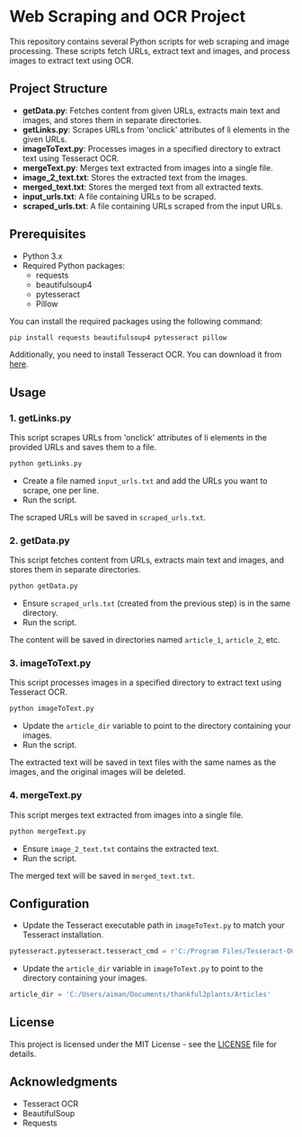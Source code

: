 # Web Scraping and OCR Project

This repository contains several Python scripts for web scraping and image processing. These scripts fetch URLs, extract text and images, and process images to extract text using OCR.

## Project Structure

- **getData.py**: Fetches content from given URLs, extracts main text and images, and stores them in separate directories.
- **getLinks.py**: Scrapes URLs from 'onclick' attributes of li elements in the given URLs.
- **imageToText.py**: Processes images in a specified directory to extract text using Tesseract OCR.
- **mergeText.py**: Merges text extracted from images into a single file.
- **image_2_text.txt**: Stores the extracted text from the images.
- **merged_text.txt**: Stores the merged text from all extracted texts.
- **input_urls.txt**: A file containing URLs to be scraped.
- **scraped_urls.txt**: A file containing URLs scraped from the input URLs.

## Prerequisites

- Python 3.x
- Required Python packages:
  - requests
  - beautifulsoup4
  - pytesseract
  - Pillow

You can install the required packages using the following command:

```bash
pip install requests beautifulsoup4 pytesseract pillow
```

Additionally, you need to install Tesseract OCR. You can download it from [here](https://github.com/tesseract-ocr/tesseract).

## Usage

### 1. getLinks.py

This script scrapes URLs from 'onclick' attributes of li elements in the provided URLs and saves them to a file.

```bash
python getLinks.py
```

- Create a file named `input_urls.txt` and add the URLs you want to scrape, one per line.
- Run the script.

The scraped URLs will be saved in `scraped_urls.txt`.

### 2. getData.py

This script fetches content from URLs, extracts main text and images, and stores them in separate directories.

```bash
python getData.py
```

- Ensure `scraped_urls.txt` (created from the previous step) is in the same directory.
- Run the script.

The content will be saved in directories named `article_1`, `article_2`, etc.

### 3. imageToText.py

This script processes images in a specified directory to extract text using Tesseract OCR.

```bash
python imageToText.py
```

- Update the `article_dir` variable to point to the directory containing your images.
- Run the script.

The extracted text will be saved in text files with the same names as the images, and the original images will be deleted.

### 4. mergeText.py

This script merges text extracted from images into a single file.

```bash
python mergeText.py
```

- Ensure `image_2_text.txt` contains the extracted text.
- Run the script.

The merged text will be saved in `merged_text.txt`.

## Configuration

- Update the Tesseract executable path in `imageToText.py` to match your Tesseract installation.

```python
pytesseract.pytesseract.tesseract_cmd = r'C:/Program Files/Tesseract-OCR/tesseract.exe'
```

- Update the `article_dir` variable in `imageToText.py` to point to the directory containing your images.

```python
article_dir = 'C:/Users/aiman/Documents/thankful2plants/Articles'
```

## License

This project is licensed under the MIT License - see the [LICENSE](LICENSE) file for details.

## Acknowledgments

- Tesseract OCR
- BeautifulSoup
- Requests

